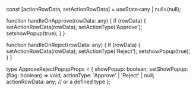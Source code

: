 const [actionRowData, setActionRowData] = useState<any | null>(null);

function handleOnApprove(rowData: any) { if (rowData) { setActionRowData(rowData); setActionType('Approve'); setshowPopup(true); } }

function handleOnReject(rowData: any) { if (rowData) { setActionRowData(rowData); setActionType('Reject'); setshowPopup(true); } }

type ApproveRejectPopupProps = { showPopup: boolean; setShowPopup: (flag: boolean) => void; actionType: 'Approve' | 'Reject' | null; actionRowData: any; // or a defined type };


<ApproveRejectPopup
  showPopup={showPopup}
  setShowPopup={showPopupDialog}
  actionType={actionType}
  actionRowData={actionRowData}
/>
